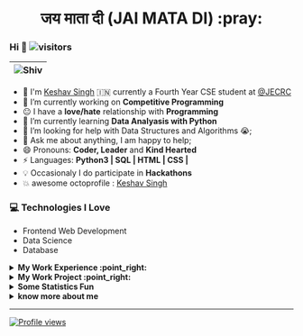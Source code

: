 <!-- <div align='center'>
<h1>:sagittarius:<a href='https://keshavsingh4522.github.io/'>Keshav Singh</a></h1>:india:

</div> -->
<div align='center'><h1> जय माता दी (JAI MATA DI) :pray:</h1></div>
<!-- [![Linkedin Badge](https://img.shields.io/badge/-Keshav_Singh-blue?style=round-square&logo=Linkedin&logoColor=white&link=https://www.linkedin.com/in/keshavsingh4522)](https://www.linkedin.com/in/keshavsingh4522) [![Twitter Badge](https://img.shields.io/badge/-@Keshavsingh4522-1ca0f1?style=round-square&labelColor=1ca0f1&logo=twitter&logoColor=white&link=https://twitter.com/Keshavsingh4522)](https://twitter.com/Keshavsingh4522) [![Gmail Badge](https://img.shields.io/badge/-keshavsingh4522@gmail.com-c14438?style=round-square&logo=Gmail&logoColor=white&link=mailto:keshavsingh4522@gmail.com)](mailto:keshavsingh4522.com) -->

<!-- https://cdn.jsdelivr.net/npm/simple-icons@v3/icons/ -->

### Hi  👋  ![visitors](https://visitor-badge.glitch.me/badge?page_id=https://github.com/keshavsingh4522)
| ![Shiv](https://raw.githubusercontent.com/keshavsingh4522/keshavsingh4522/master/shiv.gif) |
| --: |
- :school: I'm [Keshav Singh](https://keshavsingh4522.github.io/)  :india: currently a Fourth Year CSE student at <a href="https://jecrcfoundation.com/">@JECRC  </a>
- 🔭 I’m currently working on  **Competitive Programming**
- :neutral_face: I have a **love/hate** relationship with **Programming**
- 🌱 I’m currently learning **Data Analyasis with Python**
- 🤔 I’m looking for help with Data Structures and Algorithms 😭;
- 💬 Ask me about anything, I am happy to help;
- 😄 Pronouns: **Coder, Leader** and **Kind Hearted**
- ⚡ Languages: **Python3 | SQL | HTML | CSS |**
- :bulb: Occasionaly I do participate in **Hackathons**
- :boom: awesome octoprofile : [Keshav Singh](https://octoprofile.now.sh/user?id=keshavsingh4522)

<!-- ### My Work Experience :point_right:

| Job Name | Roles & responsibilities | Duration |
| ----- | ------ | ----- |
| **Problem Setter(Procode)** | Setting Problems ranging from easy to medium and hard levels | March 2020 - Present | -->

### :computer: Technologies I Love
* Frontend Web Development
* Data Science
* Database


<details>
<summary><b> My Work Experience :point_right: </b></summary>
<table>
  <thead>
    <tr>
      <th>Job Name</th>
      <th>Roles & responsibilities</th>
      <th>Duration</th>
    </tr>
  </thead>
  <tbody>
    <tr>
      <td><b>Problem Setter(Procode)</b></td>
      <td>Setting Problems ranging from easy to medium and hard levels</td>
      <td>March 2020 - Present</td>
    </tr>
  </tbody>
</table>
</details>



<details>
<summary><b> My Work Project :point_right:</b></summary>
<table>
  <thead>
    <tr>
      <th>Project Name</th>
      <th>Skills used</th>
    </tr>
  </thead>
  <tbody>
    <tr>
      <td><a href='https://keshavsingh4522.github.io/Projects/Calculator/'>Calculator</a></td>
      <td>Html,Css</td>
    </tr>
    <tr>
      <td><a href='https://keshavsingh4522.github.io/Projects/Wordpad/'>Wordpad</a></td>
      <td>Html,Css,Javascript</td>
    </tr>
    <tr>
      <td><a href='https://keshavsingh4522.github.io/music-player/'>Music Player</a></td>
      <td>HTML,HTML5,CSS,CSS3,Javascript,jQuery</td>
    </tr>
    <tr>
      <td><a href="https://keshavsingh4522.github.io/Projects/switcher-app/">witcher app</a></td>
      <td>HTML,CSS,jQuery</td>
    </tr>
  </tbody>
</table>
</details>


<!-- ### Some Statistics Fun

![Keshav Singh's github stats](https://github-readme-stats.vercel.app/api/top-langs/?username=keshavsingh4522&theme=radical&hide_langs_below=4) ![Keshav Singh's TOp Langs](https://github-readme-stats.vercel.app/api?username=keshavsingh4522&show_icons=true&theme=radical) -->
<details>
<summary><b> Some Statistics Fun </b></summary>
<img src='https://github-readme-stats.vercel.app/api/top-langs/?username=keshavsingh4522&theme=radical&hide_langs_below=4'/>
<img src='https://github-readme-stats.vercel.app/api?username=keshavsingh4522&show_icons=true&theme=radical' />
</details>


<details>
<summary><b> know more about me </b></summary>
<br /><br />
<ul>
<li>Socila Media</li>
</ul>
 <a href="https://discord.gg/eDTmKjr" title='Discord' >
    <img align="left" alt="Keshav's Discord" src="https://img.icons8.com/fluent/32/000000/discord-new-logo.png" />
</a>
 <a href="https://twitter.com/Keshavsingh4522" title='Twitter'>
    <img align="left" alt="Keshav Singh | Twitter" src="https://img.icons8.com/fluent/32/000000/twitter.png" />
    <!-- <img src="https://img.icons8.com/fluent/48/000000/twitter.png"/> -->
</a>
 <a href="https://www.linkedin.com/in/keshavsingh4522/" title='Linkedin'>
    <img align="left" alt="Keshav's LinkdeIN" src="https://img.icons8.com/color/32/000000/linkedin.png" />
</a>
<a href="https://t.me/keshavsingh3197" title='Telegram'>
    <img align="left" alt="Keshav's Telegram" src="https://img.icons8.com/fluent/32/000000/telegram-app.png" />
</a>
<a href="https://www.instagram.com/keshavsingh3197/" title='Instagram'>
    <img align="left" alt="Keshav's Instagram" src="https://img.icons8.com/fluent/32/000000/instagram-new.png" />
</a>
<a href="https://www.reddit.com/user/keshavsingh4522/" title='reddit'>
    <img align="left" alt="Keshav's Reddit" width="32px" src="https://cdn.jsdelivr.net/npm/simple-icons@v3/icons/reddit.svg" />
</a>
<a href="https://www.facebook.com/keshavsingh4522/" title='Facebook'>
    <img align="left" alt="Keshav's facebook" src="https://img.icons8.com/fluent/32/000000/facebook-new.png" />
</a>
<a href="https://dev.to/keshavsingh4522" title='Dev'>
    <img align="left" alt="Keshav's Dev" width="32px" src="https://cdn.jsdelivr.net/npm/simple-icons@3.2.0/icons/dev-dot-to.svg" />
</a>
<a href="https://stackoverflow.com/users/11732730/keshav-singh" title='stackoverflow'>
    <img align="left" alt="Keshav's stackoverflow" src="https://img.icons8.com/color/32/000000/stackoverflow.png" />
</a>
<a href="https://medium.com/@keshavsingh4522" title='Medium'>
    <img align="left" alt="Keshav's Medium" width="32px" src="https://cdn.jsdelivr.net/npm/simple-icons@3.2.0/icons/medium.svg" />
</a>

 <br /><br />
 <ul>
 <li>Competitive Programming Profile</li>
 </ul>

<a href="https://www.hackerrank.com/keshavdev4522" title='Hackerrank'>
    <img align="left" alt="Keshav's hackerrank" width="32px" src="https://cdn.jsdelivr.net/npm/simple-icons@3.2.0/icons/hackerrank.svg" />
</a>
<a href="https://auth.geeksforgeeks.org/user/keshavsingh4522/practice/" title='geeksforgeeks'>
    <img align="left" alt="Keshav's geeksforgeeks" width="32px" src="https://cdn.jsdelivr.net/npm/simple-icons@3.2.0/icons/geeksforgeeks.svg" />
</a>
<a href="https://leetcode.com/keshavsingh4522/" title='Leetcode'>
    <img align="left" alt="Keshav's Leetcode" width="32px" src="https://cdn.jsdelivr.net/npm/simple-icons@v3/icons/leetcode.svg" />
</a>
<a href="https://www.codechef.com/users/keshavsingh452" title='Codechef'>
    <img align="left" alt="Keshav's Codechef" width="32px" src="https://cdn.jsdelivr.net/npm/simple-icons@v3/icons/codechef.svg" />
<a href="https://www.hackerearth.com/@keshavsingh4522" title='hackerearth'>
    <img align="left" alt="Keshav's hackerearth" width="32px" src="https://cdn.jsdelivr.net/npm/simple-icons@3.2.0/icons/hackerearth.svg" />
</a>
<a href="https://www.coursera.org/user/8542c0b39f262d511098469141e8dd70" title='Coursera'>
    <img align="left" alt="Keshav's Coursera" width="32px" src="https://cdn.jsdelivr.net/npm/simple-icons@3.2.0/icons/coursera.svg" />
</a>
<a href="https://www.datacamp.com/profile/keshavsinghcse21" title='Datacamp'>
    <img align="left" alt="Keshav's Datacamp" width="32px" src="https://cdn.jsdelivr.net/npm/simple-icons@3.2.0/icons/datacamp.svg" />
</a>
<a href="https://codepen.io/keshavsingh4522" title='Codepen'>
    <img align="left" alt="Keshav's Codepen" width="32px" src="https://cdn.jsdelivr.net/npm/simple-icons@3.2.0/icons/codepen.svg" />
</a>

<br /><br />
<ul>
<li>Some Music</li>
</ul>
<a href="https://soundcloud.com/keshav-singh-175228013/" title='soundcloud'>
    <img align="left" alt="Keshav's soundcloud" src="https://img.icons8.com/color/32/000000/soundcloud.png" />
</a>
<a href="https://open.spotify.com/user/p64n25ysv3ip9qyjovma7gval" title='spotify'>
    <img align="left" alt="Keshav's spotify" src="https://img.icons8.com/color/32/000000/spotify--v1.png" />
</a>
<br />
</details>
<!-- ### Connect with me :smiley:

- [![Linkedin Badge](https://img.shields.io/badge/-Linkedin-blue?style=round-square&logo=Linkedin&logoColor=white&link=https://www.linkedin.com/in/keshavsingh4522)](https://www.linkedin.com/in/keshavsingh4522)
- [![Gmail Badge](https://img.shields.io/badge/-Gmail.com-c14438?style=round-square&logo=Gmail&logoColor=white&link=mailto:keshavsingh4522@gmail.com)](mailto:keshavsingh4522.com)
- <a href="https://github.com/keshavsingh4522"><img src="https://img.shields.io/github/followers/keshavsingh4522.svg?label=GitHub&style=social" alt="GitHub"></a>
- <a href="https://twitter.com/Keshavsingh4522"><img src="https://img.shields.io/twitter/follow/Keshavsingh4522?label=Twitter&style=social" alt="Twitter"></a> -->


<!-- --- -->
****
[![Profile views](http://hits.dwyl.com/keshavsingh4522/keshavsingh4522.svg)](http://hits.dwyl.com/keshavsingh4522/keshavsingh4522)   

<!-- ![Profile views](https://gpvc.arturio.dev/keshavsingh4522) -->

<!-- <div align="center">
    <img alt="Name" style="display: inline;" src="https://img.shields.io/badge/name-Keshav_Singh-brightgreen">
    <img alt="Age" style="display: inline;" src="https://img.shields.io/badge/16-Feb">
    <img alt="Language" style="display: inline;" src="https://img.shields.io/badge/language-|python-blue|Programmer-green">
</div> -->
<!--
**keshavsingh4522/keshavsingh4522** is a ✨ _special_ ✨ repository because its `README.md` (this file) appears on your GitHub profile.

Here are some ideas to get you started:

- 🔭 I’m currently working on ...
- 🌱 I’m currently learning ...
- 👯 I’m looking to collaborate on ...
- 🤔 I’m looking for help with ...
- 💬 Ask me about ...
- 📫 How to reach me: ...
- 😄 Pronouns: ...
- ⚡ Fun fact: ...
-->
